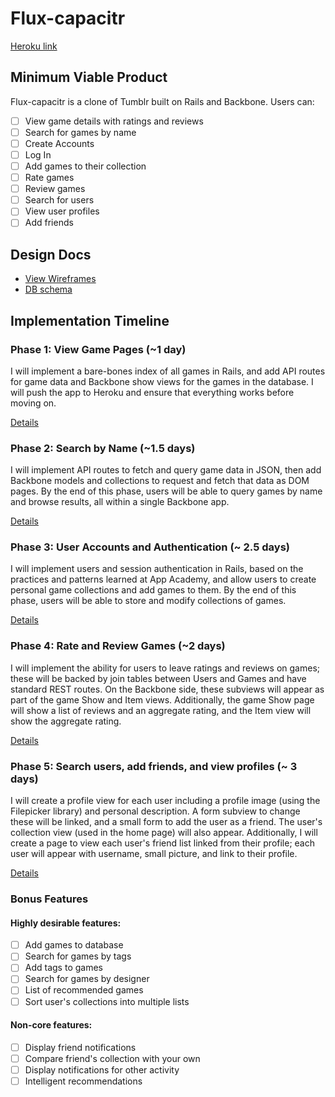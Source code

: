 # Flux-capacitr

[Heroku link][heroku]

[heroku]: http://flux-capacitr.herokuapp.com

## Minimum Viable Product
Flux-capacitr is a clone of Tumblr built on Rails and Backbone. Users can:

<!-- This is a Markdown checklist. Use it to keep track of your progress! -->

- [ ] View game details with ratings and reviews
- [ ] Search for games by name
- [ ] Create Accounts
- [ ] Log In
- [ ] Add games to their collection
- [ ] Rate games
- [ ] Review games
- [ ] Search for users
- [ ] View user profiles
- [ ] Add friends

## Design Docs
* [View Wireframes][views]
* [DB schema][schema]

[views]: ./docs/views.md
[schema]: ./docs/schema.md

## Implementation Timeline

### Phase 1: View Game Pages (~1 day)
I will implement a bare-bones index of all games in Rails, and add API routes
for game data and Backbone show views for the games in the database. I will 
push the app to Heroku and ensure that everything works before moving on.

[Details][phase-one]

### Phase 2: Search by Name (~1.5 days)
I will implement API routes to fetch and query game data in JSON, then add 
Backbone models and collections to request and fetch that data as DOM pages.
By the end of this phase, users will be able to query games by name and
browse results, all within a single Backbone app.

[Details][phase-two]

### Phase 3: User Accounts and Authentication (~ 2.5 days)
I will implement users and session authentication in Rails, based on the
practices and patterns learned at App Academy, and allow users to create
personal game collections and add games to them. By the end of this phase, users
will be able to store and modify collections of games.

[Details][phase-three]

### Phase 4: Rate and Review Games (~2 days)
I will implement the ability for users to leave ratings and reviews on
games; these will be backed by join tables between Users and Games and
have standard REST routes. On the Backbone side, these subviews will appear
as part of the game Show and Item views. Additionally, the game Show
page will show a list of reviews and an aggregate rating, and the Item
view will show the aggregate rating.


[Details][phase-four]

### Phase 5: Search users, add friends, and view profiles (~ 3 days)
I will create a profile view for each user including a profile image
(using the Filepicker library) and personal description. A form subview to 
change these will be linked, and a small form to add the user as a friend. The 
user's collection view (used in the home page) will also appear. Additionally,
I will create a page to view each user's friend list linked from their profile;
each user will appear with username, small picture, and link to their profile.

[Details][phase-five]

### Bonus Features 
#### Highly desirable features: 

- [ ] Add games to database
- [ ] Search for games by tags
- [ ] Add tags to games
- [ ] Search for games by designer
- [ ] List of recommended games
- [ ] Sort user's collections into multiple lists

#### Non-core features:

- [ ] Display friend notifications
- [ ] Compare friend's collection with your own
- [ ] Display notifications for other activity
- [ ] Intelligent recommendations

[phase-one]: ./docs/phases/phase1.md
[phase-two]: ./docs/phases/phase2.md
[phase-three]: ./docs/phases/phase3.md
[phase-four]: ./docs/phases/phase4.md
[phase-five]: ./docs/phases/phase5.md

